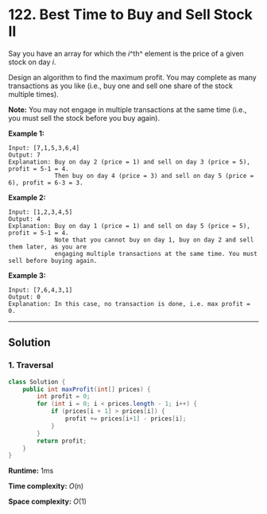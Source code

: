 # 122. Best Time to Buy and Sell Stock II

Say you have an array for which the *i*^th^ element is the price of a given stock on day *i*.

Design an algorithm to find the maximum profit. You may complete as many transactions as you like (i.e., buy one and sell one share of the stock multiple times).

**Note:** You may not engage in multiple transactions at the same time (i.e., you must sell the stock before you buy again).

**Example 1:**

```
Input: [7,1,5,3,6,4]
Output: 7
Explanation: Buy on day 2 (price = 1) and sell on day 3 (price = 5), profit = 5-1 = 4.
             Then buy on day 4 (price = 3) and sell on day 5 (price = 6), profit = 6-3 = 3.
```

**Example 2:**

```
Input: [1,2,3,4,5]
Output: 4
Explanation: Buy on day 1 (price = 1) and sell on day 5 (price = 5), profit = 5-1 = 4.
             Note that you cannot buy on day 1, buy on day 2 and sell them later, as you are
             engaging multiple transactions at the same time. You must sell before buying again.
```

**Example 3:**

```
Input: [7,6,4,3,1]
Output: 0
Explanation: In this case, no transaction is done, i.e. max profit = 0.
```

---

## Solution

### 1. Traversal

```java
class Solution {
    public int maxProfit(int[] prices) {
        int profit = 0;
        for (int i = 0; i < prices.length - 1; i++) {
            if (prices[i + 1] > prices[i]) {
                profit += prices[i+1] - prices[i];
            }
        }
        return profit;
    }
}
```

**Runtime:** 1ms

**Time complexity:** _O_(n)

**Space complexity:** _O_(1)